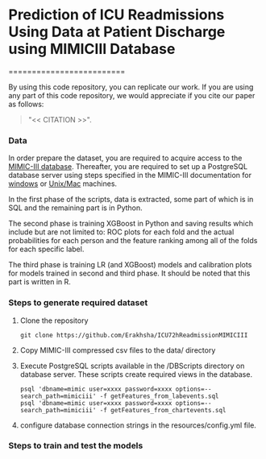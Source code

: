 # Prediction of ICU Readmissions Using Data at Patient Discharge using MIMICIII Database  
=========================

By using this code repository, you can replicate our work. If you are using any part of this code repository, we would appreciate if you cite our paper as follows:   

> "<< CITATION >>".  

### Data
In order prepare the dataset, you are required to acquire access to the [MIMIC-III database](https://mimic.physionet.org/). Thereafter, you are required to set up a PostgreSQL database server using steps specified in the MIMIC-III documentation for [windows](https://mimic.physionet.org/tutorials/install-mimic-locally-windows/) or [Unix/Mac](https://mimic.physionet.org/tutorials/install-mimic-locally-ubuntu/) machines.


In the first phase of the scripts, data is extracted, some part of which is in SQL and the remaining part is in Python. 

The second phase is training XGBoost in Python and saving results which include but are not limited to: ROC plots for each fold and the actual probabilities for each person and the feature ranking among all of the folds for each specific label.

The third phase is training LR (and XGBoost) models and calibration plots for models trained in second and third phase. It should be noted that this part is written in R.

### Steps to generate required dataset  
1. Clone the repository

       git clone https://github.com/Erakhsha/ICU72hReadmissionMIMICIII  

2. Copy MIMIC-III compressed csv files to the data/ directory  

3. Execute PostgreSQL scripts available in the /DBScripts directory on database server. These scripts create required views in the database.

       psql 'dbname=mimic user=xxxx password=xxxx options=--search_path=mimiciii' -f getFeatures_from_labevents.sql  
	   psql 'dbname=mimic user=xxxx password=xxxx options=--search_path=mimiciii' -f getFeatures_from_chartevents.sql  

4. configure database connection strings in the resources/config.yml file.  

  
### Steps to train and test the models  